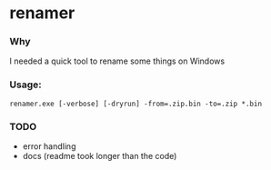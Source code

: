 renamer
=======

### Why

I needed a quick tool to rename some things on Windows

### Usage:

    renamer.exe [-verbose] [-dryrun] -from=.zip.bin -to=.zip *.bin

### TODO
* error handling
* docs (readme took longer than the code)
